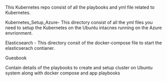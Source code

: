 This Kubernetes repo consist of all the playbooks and yml file related to Kubernetes.

Kubernetes_Setup_Azure- This directory consist of all the yml files you need to setup the Kubernetes on the Ubuntu intacnes running on 
the Azure envrionment. 

Elasticsearch - This directory consit of the docker-compose file to start the elasticserach contianer.

Guesbook

Contain details of the playbooks to create and setup cluster on Ubuntu system along with docker compose and app playbooks
